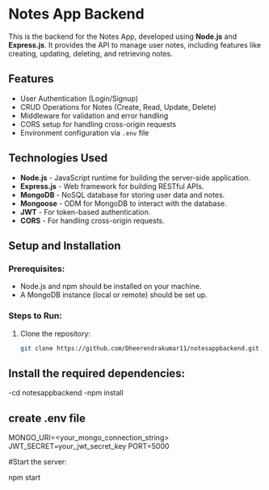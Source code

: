 # Notes App Backend

This is the backend for the Notes App, developed using **Node.js** and **Express.js**. It provides the API to manage user notes, including features like creating, updating, deleting, and retrieving notes.

## Features
- User Authentication (Login/Signup)
- CRUD Operations for Notes (Create, Read, Update, Delete)
- Middleware for validation and error handling
- CORS setup for handling cross-origin requests
- Environment configuration via `.env` file

## Technologies Used
- **Node.js** - JavaScript runtime for building the server-side application.
- **Express.js** - Web framework for building RESTful APIs.
- **MongoDB** - NoSQL database for storing user data and notes.
- **Mongoose** - ODM for MongoDB to interact with the database.
- **JWT** - For token-based authentication.
- **CORS** - For handling cross-origin requests.

## Setup and Installation

### Prerequisites:
- Node.js and npm should be installed on your machine.
- A MongoDB instance (local or remote) should be set up.

### Steps to Run:

1. Clone the repository:
   ```bash
   git clone https://github.com/Dheerendrakumar11/notesappbackend.git

## Install the required dependencies:

-cd notesappbackend
-npm install

## create .env file

MONGO_URI=<your_mongo_connection_string>
JWT_SECRET=your_jwt_secret_key
PORT=5000

#Start the server:

npm start
